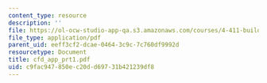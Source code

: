 ```yaml
---
content_type: resource
description: ''
file: https://ol-ocw-studio-app-qa.s3.amazonaws.com/courses/4-411-building-technology-laboratory-spring-2004/c9fac947850ec20dd69731b421239df8_cfd_app_prt1.pdf
file_type: application/pdf
parent_uid: eeff3cf2-dcae-0464-3c9c-7c760df9992d
resourcetype: Document
title: cfd_app_prt1.pdf
uid: c9fac947-850e-c20d-d697-31b421239df8
---
```

